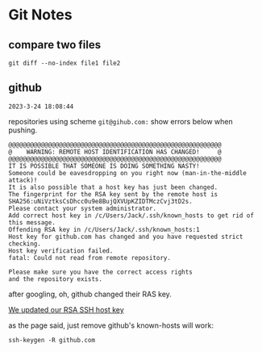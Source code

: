 # Git Notes

## compare two files

`git diff --no-index file1 file2`

## github

`2023-3-24 18:08:44`

repositories using scheme `git@gihub.com:` show errors below when pushing.

```
@@@@@@@@@@@@@@@@@@@@@@@@@@@@@@@@@@@@@@@@@@@@@@@@@@@@@@@@@@@
@    WARNING: REMOTE HOST IDENTIFICATION HAS CHANGED!     @
@@@@@@@@@@@@@@@@@@@@@@@@@@@@@@@@@@@@@@@@@@@@@@@@@@@@@@@@@@@
IT IS POSSIBLE THAT SOMEONE IS DOING SOMETHING NASTY!
Someone could be eavesdropping on you right now (man-in-the-middle attack)!
It is also possible that a host key has just been changed.
The fingerprint for the RSA key sent by the remote host is
SHA256:uNiVztksCsDhcc0u9e8BujQXVUpKZIDTMczCvj3tD2s.
Please contact your system administrator.
Add correct host key in /c/Users/Jack/.ssh/known_hosts to get rid of this message.
Offending RSA key in /c/Users/Jack/.ssh/known_hosts:1
Host key for github.com has changed and you have requested strict checking.
Host key verification failed.
fatal: Could not read from remote repository.

Please make sure you have the correct access rights
and the repository exists.
```

after googling, oh, github changed their RAS key.

[We updated our RSA SSH host key](https://github.blog/2023-03-23-we-updated-our-rsa-ssh-host-key/)

as the page said, just remove github's known-hosts will work:

```
ssh-keygen -R github.com
```